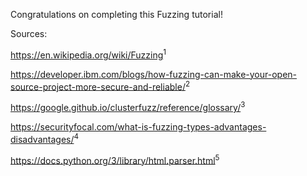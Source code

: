 Congratulations on completing this Fuzzing tutorial!

Sources:

https://en.wikipedia.org/wiki/Fuzzing<sup>1</sup>

https://developer.ibm.com/blogs/how-fuzzing-can-make-your-open-source-project-more-secure-and-reliable/<sup>2</sup>

https://google.github.io/clusterfuzz/reference/glossary/<sup>3</sup>

https://securityfocal.com/what-is-fuzzing-types-advantages-disadvantages/<sup>4<sup>

https://docs.python.org/3/library/html.parser.html<sup>5</sup>